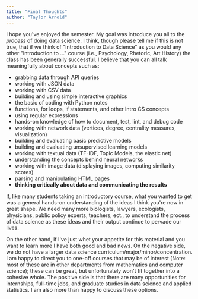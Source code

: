 ```yaml
---
title: "Final Thoughts"
author: "Taylor Arnold"
---
```


I hope you've enjoyed the semester. My goal was introduce you all to the
*process* of doing data science. I think, though please tell me if this is
not true, that if we think of "Introduction to Data Science" as you would any
other "Introduction to ..." course (i.e., Psychology, Rhetoric, Art History)
the class has been generally successful. I believe that you can all talk
meaningfully about concepts such as:

- grabbing data through API queries
- working with JSON data
- working with CSV data
- building and using simple interactive graphics
- the basic of coding with Python notes
- functions, for loops, if statements, and other Intro CS concepts
- using regular expressions
- hands-on knowledge of how to document, test, lint, and debug code
- working with network data (vertices, degree, centrality measures, visualization)
- building and evaluating basic predictive models
- building and evaluating unsupervised learning models
- working with textual data (TF-IDF, Topic Models, the elastic net)
- understanding the concepts behind neural networks
- working with image data (displaying images, computing similarity scores)
- parsing and manipulating HTML pages
- **thinking critically about data and communicating the results**

If, like many students taking an introductory course, what you wanted to get
was a general hands-on understanding of the ideas I think you're now in great
shape. We need many more biologists, lawyers, ecologists, physicians, public
policy experts, teachers, ect., to understand the process of data science as
these ideas and their output continue to pervade our lives.

On the other hand, if I've just whet your appetite for this material and you
want to learn more I have both good and bad news. On the negative side, we do
not have a larger data science curriculum/major/minor/concentration. I am
happy to direct you to one-off courses that may be of interest (Note: most of
these are in other departments from mathematics and computer science); these
can be great, but unfortunately won't fit together into a cohesive whole. The
positive side is that there are many opportunities for internships, full-time
jobs, and graduate studies in data science and applied statistics. I am also
more than happy to discuss these options.
